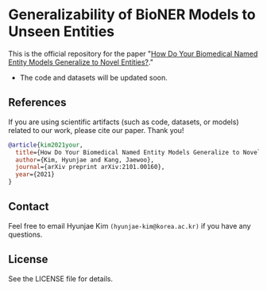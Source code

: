 # Generalizability of BioNER Models to Unseen Entities

This is the official repository for the paper "[How Do Your Biomedical Named Entity Models Generalize to Novel Entities?](https://arxiv.org/abs/2101.00160)."

* The code and datasets will be updated soon.

## References

If you are using scientific artifacts (such as code, datasets, or models) related to our work, please cite our paper. Thank you!

```bibtex
@article{kim2021your,
  title={How Do Your Biomedical Named Entity Models Generalize to Novel Entities?},
  author={Kim, Hyunjae and Kang, Jaewoo},
  journal={arXiv preprint arXiv:2101.00160},
  year={2021}
}
```

## Contact

Feel free to email Hyunjae Kim `(hyunjae-kim@korea.ac.kr)` if you have any questions.

## License

See the LICENSE file for details.
